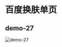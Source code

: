 # 百度换肤单页

## demo-27

![demo-27](https://github.com/vxhly/web-demo/blob/master/demo-27/images/demo-27.png)
